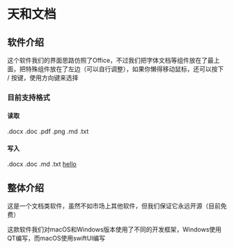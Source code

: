 # 天和文档

## 软件介绍

这个软件我们的界面思路仿照了Office，不过我们把字体文档等组件放在了最上面，把特殊组件放在了左边（可以自行调整），如果你懒得移动鼠标，还可以按下 / 按键，使用方向键来选择  

### 目前支持格式

#### 读取

.docx 
.doc 
.pdf 
.png 
.md 
.txt 

#### 写入

.docx 
.doc 
.md 
.txt 
[hello](#整体介绍)

## 整体介绍

这是一个文档类软件，虽然不如市场上其他软件，但我们保证它永远开源（目前免费）

这款软件我们对macOS和Windows版本使用了不同的开发框架，Windows使用QT编写，而macOS使用swiftUI编写
